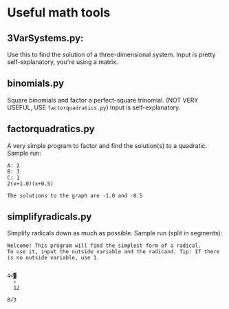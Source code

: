 # Useful math tools

## 3VarSystems.py:
Use this to find the solution of a three-dimensional system.
Input is pretty self-explanatory, you're using a matrix.

## binomials.py
Square binomials and factor a perfect-square trinomial. (NOT VERY USEFUL, USE `factorquadratics.py`)
Input is self-explanatory.

## factorquadratics.py
A very simple program to factor and find the solution(s) to a quadratic.
Sample run:
```
A: 2
B: 3
C: 1
2(x+1.0)(x+0.5)

The solutions to the graph are -1.0 and -0.5
```

## simplifyradicals.py
Simplify radicals down as much as possible.
Sample run (split in segments):
```
Welcome! This program will find the simplest form of a radical.
To use it, input the outside variable and the radicand. Tip: If there is no outside variable, use 1.


4√▓
  ↑
  12
```
```
8√3
```

